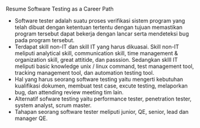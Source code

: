 Resume Software Testing as a Career Path

- Software tester adalah suatu proses verifikasi sistem program yang telah dibuat dengan ketentuan tertentu dengan tujuan memastikan program tersebut dapat bekerja dengan lancar serta mendeteksi bug pada program tersebut. 
- Terdapat skill non-IT dan skill IT yang harus dikuasai. Skill non-IT meliputi analytical skill, communication skill, time management & organization skill, great attitide, dan passsion. Sedangkan sklll IT meliputi basic knowledge unix / linux command, test management tool, tracking management tool, dan automation testing tool. 
- Hal yang harus seorang software testing yaitu mengerti kebutuhan kualifikasi dokumen, membuat test case, excute testing, melaporkan bug, dan attending review meeting tim lain. 
- Alternatif sofware testing yaitu performance tester, penetration tester, system analyst, scrum master. 
- Tahapan seorang software tester meliputi junior, QE, senior, lead dan manager QE. 

